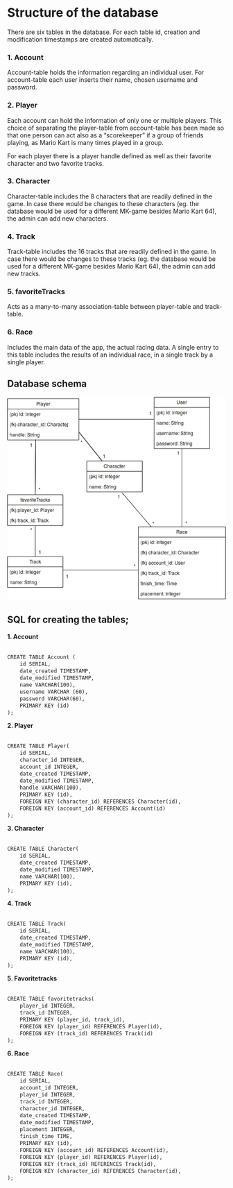 # Structure of the database

There are six tables in the database. For each table id, creation and modification timestamps are created automatically. 

### 1. Account
Account-table holds the information regarding an individual user. For account-table each user inserts their name, chosen username and password. 

### 2. Player
Each account can hold the information of only one or multiple players. This choice of separating the player-table from account-table has been made so that one person can act also as a “scorekeeper” if a group of friends playing, as Mario Kart is many times played in a group.  

For each player there is a player handle defined as well as their favorite character and two favorite tracks. 

### 3. Character
Character-table includes the 8 characters that are readily defined in the game. In case there would be changes to these characters (eg. the database would be used for a different MK-game besides Mario Kart 64), the admin can add new characters.

### 4. Track
Track-table includes the 16 tracks that are readily defined in the game. In case there would be changes to these tracks (eg. the database would be used for a different MK-game besides Mario Kart 64), the admin can add new tracks. 

### 5. favoriteTracks
Acts as a many-to-many association-table between player-table and track-table.

### 6. Race 
Includes the main data of the app, the actual racing data. A single entry to this table includes the results of an individual race, in a single track by a single player.

## Database schema

![Database](https://github.com/saarasat/mariokart-stats/blob/master/documentation/Database%20schema%20-%20Mario%20Kart%20Statistics%20-v.3.0.png)


## SQL for creating the tables;

**1. Account**
<pre><code>
CREATE TABLE Account (
    id SERIAL,
    date_created TIMESTAMP,
    date_modified TIMESTAMP,
    name VARCHAR(100),
    username VARCHAR (60),
    password VARCHAR(60),
    PRIMARY KEY (id)
);
</code></pre>

**2. Player**
<pre><code>
CREATE TABLE Player(
    id SERIAL,
    character_id INTEGER,
    account_id INTEGER,
    date_created TIMESTAMP,
    date_modified TIMESTAMP,
    handle VARCHAR(100),
    PRIMARY KEY (id),
    FOREIGN KEY (character_id) REFERENCES Character(id),
    FOREIGN KEY (account_id) REFERENCES Account(id)
);
</code></pre>

**3. Character**
<pre><code>
CREATE TABLE Character(
    id SERIAL,
    date_created TIMESTAMP,
    date_modified TIMESTAMP,
    name VARCHAR(100),
    PRIMARY KEY (id),
);
</code></pre>

**4. Track**
<pre><code>
CREATE TABLE Track(
    id SERIAL,
    date_created TIMESTAMP,
    date_modified TIMESTAMP,
    name VARCHAR(100),
    PRIMARY KEY (id),
);
</code></pre>

**5. Favoritetracks**
<pre><code>
CREATE TABLE favoritetracks(
    player_id INTEGER,
    track_id INTEGER,
    PRIMARY KEY (player_id, track_id),
    FOREIGN KEY (player_id) REFERENCES Player(id),
    FOREIGN KEY (track_id) REFERENCES Track(id)
);
</code></pre>

**6. Race**
<pre><code>
CREATE TABLE Race(
    id SERIAL,
    account_id INTEGER,
    player_id INTEGER,
    track_id INTEGER,
    character_id INTEGER,
    date_created TIMESTAMP,
    date_modified TIMESTAMP,
    placement INTEGER,
    finish_time TIME,
    PRIMARY KEY (id),
    FOREIGN KEY (account_id) REFERENCES Account(id),
    FOREIGN KEY (player_id) REFERENCES Player(id),
    FOREIGN KEY (track_id) REFERENCES Track(id),
    FOREIGN KEY (character_id) REFERENCES Character(id),
);
</code></pre>
